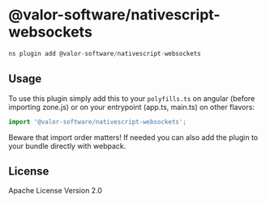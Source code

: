 # @valor-software/nativescript-websockets

```javascript
ns plugin add @valor-software/nativescript-websockets
```

## Usage

To use this plugin simply add this to your `polyfills.ts` on angular (before importing zone.js) or on your entrypoint (app.ts, main.ts) on other flavors:

```ts
import '@valor-software/nativescript-websockets';
```

Beware that import order matters! If needed you can also add the plugin to your bundle directly with webpack.


## License

Apache License Version 2.0
